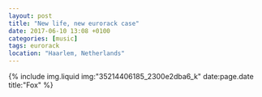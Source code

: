 ```yaml
---
layout: post
title: "New life, new eurorack case"
date: 2017-06-10 13:08 +0100
categories: [music]
tags: eurorack
location: "Haarlem, Netherlands"
---
```


{% include img.liquid img:"35214406185_2300e2dba6_k" date:page.date title:"Fox" %}
